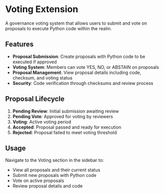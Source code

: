 # Voting Extension

A governance voting system that allows users to submit and vote on proposals to execute Python code within the realm.

## Features

- **Proposal Submission**: Create proposals with Python code to be executed if approved
- **Voting System**: Members can vote YES, NO, or ABSTAIN on proposals
- **Proposal Management**: View proposal details including code, checksum, and voting status
- **Security**: Code verification through checksums and review process

## Proposal Lifecycle

1. **Pending Review**: Initial submission awaiting review
2. **Pending Vote**: Approved for voting by reviewers
3. **Voting**: Active voting period
4. **Accepted**: Proposal passed and ready for execution
5. **Rejected**: Proposal failed to meet voting threshold

## Usage

Navigate to the Voting section in the sidebar to:
- View all proposals and their current status
- Submit new proposals with Python code
- Vote on active proposals
- Review proposal details and code
